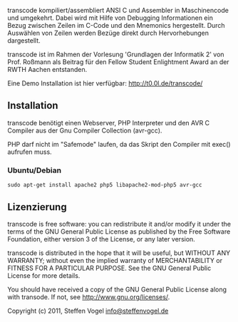 transcode kompiliert/assembliert ANSI C und Assembler in Maschinencode und umgekehrt.
Dabei wird mit Hilfe von Debugging Informationen ein Bezug zwischen Zeilen im C-Code und den Mnemonics hergestellt.
Durch Auswählen von Zeilen werden Bezüge direkt durch Hervorhebungen dargestellt.

transcode ist im Rahmen der Vorlesung 'Grundlagen der Informatik 2' von Prof. Roßmann
als Beitrag für den Fellow Student Enlightment Award an der RWTH Aachen entstanden.

Eine Demo Installation ist hier verfügbar: http://t0.0l.de/transcode/

## Installation ##

transcode benötigt einen Webserver, PHP Interpreter und den AVR C Compiler
aus der Gnu Compiler Collection (avr-gcc).

PHP darf nicht im "Safemode" laufen, da das Skript den Compiler mit exec() aufrufen muss.

### Ubuntu/Debian ###
```
sudo apt-get install apache2 php5 libapache2-mod-php5 avr-gcc
```

###

## Lizenzierung ##

transcode is free software: you can redistribute it and/or modify
it under the terms of the GNU General Public License as published by
the Free Software Foundation, either version 3 of the License, or
any later version.

transcode is distributed in the hope that it will be useful,
but WITHOUT ANY WARRANTY; without even the implied warranty of
MERCHANTABILITY or FITNESS FOR A PARTICULAR PURPOSE. See the
GNU General Public License for more details.

You should have received a copy of the GNU General Public License
along with transode. If not, see <http://www.gnu.org/licenses/>.

Copyright (c) 2011, Steffen Vogel <info@steffenvogel.de>
